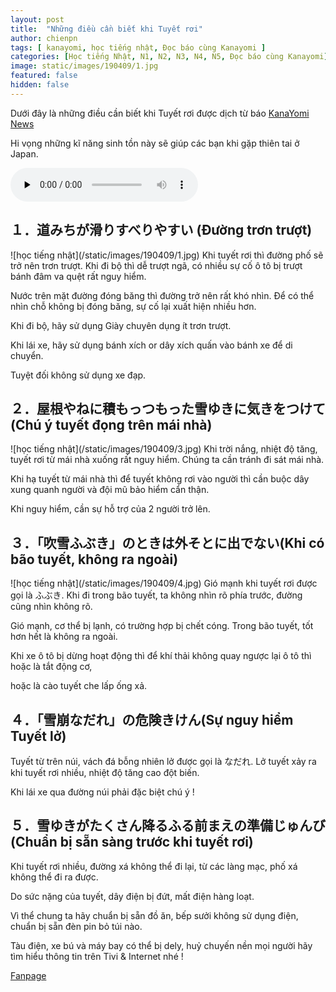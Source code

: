 ```yaml
---
layout: post
title:  "Những điều cần biết khi Tuyết rơi"
author: chienpn
tags: [ kanayomi, học tiếng nhật, Đọc báo cùng Kanayomi ]
categories: [Học tiếng Nhật, N1, N2, N3, N4, N5, Đọc báo cùng Kanayomi]
image: static/images/190409/1.jpg
featured: false
hidden: false
---
```


Dưới đây là những điều cần biết khi Tuyết rơi được dịch từ báo [KanaYomi News](https://news.kanayomi.com/article/%E9%9B%AA%E3%81%8C%E3%81%9F%E3%81%8F%E3%81%95%E3%82%93%E9%99%8D%E3%81%A3%E3%81%9F%E3%81%A8%E3%81%8D%E3%81%AB%E6%B0%97%E3%82%92%E3%81%A4%E3%81%91%E3%82%8B%E3%81%93%E3%81%A8/)

Hi vọng những kĩ năng sinh tồn này sẽ giúp các bạn khi gặp thiên tai ở Japan.

<div class="media-wrapper audio_container">
    <audio id="audio" preload="none" controls style="max-width:100%;">
        <source src="https://nhks-vh.akamaihd.net/i/news/easy/k10010922371000.mp4/crypt.key?null=0&id=AgA2x7X%2fFyADJ4goq1xmUKplvcDPqhBxODo4NPBKUCU%2f%2fOvTUPpPiM2lP7Lp1JF1F9VEHwlukaWwug%3d%3d" type="audio/mp3">
    </audio>
</div>


<h2>１．道みちが滑りすべりやすい (Đường trơn trượt)</h2>
![học tiếng nhật](/static/images/190409/1.jpg)
Khi tuyết rơi thì đường phố sẽ trở nên trơn trượt. Khi đi bộ thì dễ trượt ngã, có nhiều sự cố ô tô bị trượt bánh đâm va quệt rất nguy hiểm.

Nước trên mặt đường đóng băng thì đường trở nên rất khó nhìn. Để có thể nhìn chỗ không bị đóng băng, sự cố lại xuất hiện nhiều hơn.

Khi đi bộ, hãy sử dụng Giày chuyên dụng ít trơn trượt.

Khi lái xe, hãy sử dụng bánh xích or dây xích quấn vào bánh xe để di chuyển.

Tuyệt đối không sử dụng xe đạp.

<h2>２．屋根やねに積もっつもった雪ゆきに気きをつけて(Chú ý tuyết đọng trên mái nhà)</h2>
![học tiếng nhật](/static/images/190409/3.jpg)
Khi trời nắng, nhiệt độ tăng, tuyết rơi từ mái nhà xuống rất nguy hiểm. Chúng ta cần tránh đi sát mái nhà.

Khi hạ tuyết từ mái nhà thì để tuyết không rơi vào người thì cần buộc dây xung quanh người và đội mũ bảo hiểm cẩn thận.

Khi nguy hiểm, cần sự hỗ trợ của 2 người trở lên.

<h2>３．「吹雪ふぶき」のときは外そとに出でない(Khi có bão tuyết, không ra ngoài)</h2>
![học tiếng nhật](/static/images/190409/4.jpg)
Gió mạnh khi tuyết rơi được gọi là ふぶき. Khi đi trong bão tuyết, ta không nhìn rõ phía trước, đường cũng nhìn không rõ.

Gió mạnh, cơ thể bị lạnh, có trường hợp bị chết cóng. Trong bão tuyết, tốt hơn hết là không ra ngoài.

Khi xe ô tô bị dừng hoạt động thì để khí thải không quay ngược lại ô tô thì hoặc là tắt động cơ,

hoặc là cào tuyết che lấp ống xả.

<h2>４．「雪崩なだれ」の危険きけん(Sự nguy hiểm Tuyết lở)</h2>
Tuyết từ trên núi, vách đá bỗng nhiên lở được gọi là  なだれ. Lở tuyết xảy ra khi tuyết rơi nhiều, nhiệt độ tăng cao đột biến.

Khi lái xe qua đường núi phải đặc biệt chú ý !

<h2>５．雪ゆきがたくさん降るふる前まえの準備じゅんび(Chuẩn bị sẵn sàng trước khi tuyết rơi)</h2>

Khi tuyết rơi nhiều, đường xá không thể đi lại, từ các làng mạc, phố xá không thể đi ra được.

Do sức nặng của tuyết, dây điện bị đứt, mất điện hàng loạt.

Vì thể chung ta hãy chuẩn bị sẵn đồ ăn, bếp sưởi không sử dụng điện, chuẩn bị sẵn đèn pin bỏ túi nào.

Tàu điện, xe bú và máy bay có thể bị dely, huỷ chuyến nền mọi người hãy tìm hiểu thông tin trên Tivi & Internet nhé !


[Fanpage](https://www.facebook.com/kanayomi)

